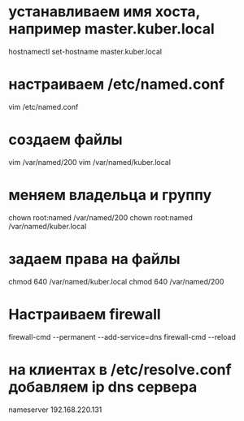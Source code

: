 # устанавливаем имя хоста, например master.kuber.local
hostnamectl set-hostname master.kuber.local

# настраиваем /etc/named.conf
vim /etc/named.conf

# создаем файлы
vim /var/named/200
vim /var/named/kuber.local

# меняем владельца и группу
chown root:named /var/named/200
chown root:named /var/named/kuber.local

# задаем права на файлы
chmod 640 /var/named/kuber.local
chmod 640 /var/named/200

# Настраиваем firewall
firewall-cmd --permanent --add-service=dns
firewall-cmd --reload

# на клиентах в /etc/resolve.conf добавляем ip dns сервера
nameserver 192.168.220.131